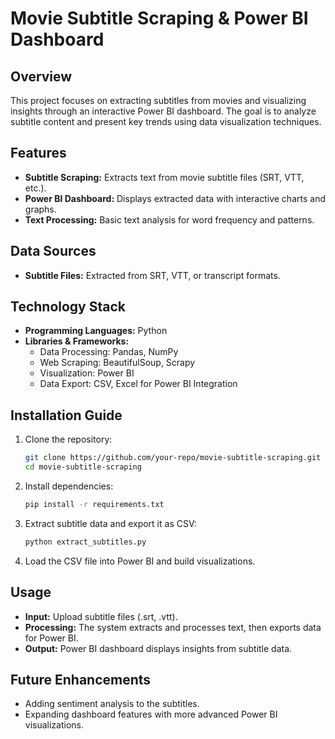 # Movie Subtitle Scraping & Power BI Dashboard

## Overview
This project focuses on extracting subtitles from movies and visualizing insights through an interactive Power BI dashboard. The goal is to analyze subtitle content and present key trends using data visualization techniques.

## Features
- **Subtitle Scraping:** Extracts text from movie subtitle files (SRT, VTT, etc.).
- **Power BI Dashboard:** Displays extracted data with interactive charts and graphs.
- **Text Processing:** Basic text analysis for word frequency and patterns.

## Data Sources
- **Subtitle Files:** Extracted from SRT, VTT, or transcript formats.

## Technology Stack
- **Programming Languages:** Python
- **Libraries & Frameworks:**
  - Data Processing: Pandas, NumPy
  - Web Scraping: BeautifulSoup, Scrapy
  - Visualization: Power BI
  - Data Export: CSV, Excel for Power BI Integration

## Installation Guide
1. Clone the repository:
   ```sh
   git clone https://github.com/your-repo/movie-subtitle-scraping.git
   cd movie-subtitle-scraping
   ```
2. Install dependencies:
   ```sh
   pip install -r requirements.txt
   ```
3. Extract subtitle data and export it as CSV:
   ```sh
   python extract_subtitles.py
   ```
4. Load the CSV file into Power BI and build visualizations.

## Usage
- **Input:** Upload subtitle files (.srt, .vtt).
- **Processing:** The system extracts and processes text, then exports data for Power BI.
- **Output:** Power BI dashboard displays insights from subtitle data.

## Future Enhancements
- Adding sentiment analysis to the subtitles.
- Expanding dashboard features with more advanced Power BI visualizations.



